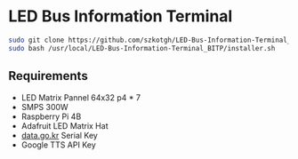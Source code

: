 # LED Bus Information Terminal
```bash
sudo git clone https://github.com/szkotgh/LED-Bus-Information-Terminal_BITP.git /usr/local/LED-Bus-Information-Terminal_BITP
sudo bash /usr/local/LED-Bus-Information-Terminal_BITP/installer.sh
```

## Requirements
* LED Matrix Pannel 64x32 p4 * 7
* SMPS 300W
* Raspberry Pi 4B
* Adafruit LED Matrix Hat
* [data.go.kr](https://data.go.kr) Serial Key
* Google TTS API Key
